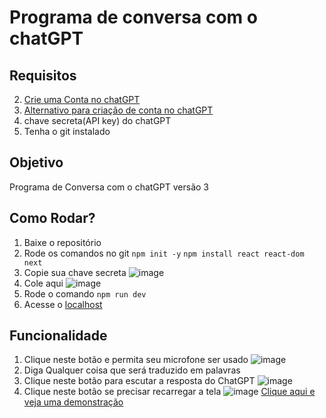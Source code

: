 # Programa de conversa com o chatGPT

## Requisitos

2. [Crie uma Conta no chatGPT](https://openai.com/)
3. [Alternativo para criação de conta no chatGPT](https://platform.openai.com/)
4. chave secreta(API key) do chatGPT
5. Tenha o git instalado

## Objetivo

  Programa de Conversa com o chatGPT versão 3
  
## Como Rodar?

1. Baixe o repositório
2. Rode os comandos no git `npm init -y` `npm install react react-dom next`
3. Copie sua chave secreta
![image](https://user-images.githubusercontent.com/92820414/232230635-209a6f86-bf01-42e9-8f4b-a501a7a80fe5.png)
4. Cole aqui ![image](https://user-images.githubusercontent.com/92820414/232230704-cdbbcafb-c650-4b12-b9c2-db106e9dc458.png)
5. Rode o comando `npm run dev`
6. Acesse o [localhost](http://localhost:3000/)

## Funcionalidade

1. Clique neste botão e permita seu microfone ser usado ![image](https://user-images.githubusercontent.com/92820414/232230871-6452c47f-4ce4-495d-9de7-39356f2c4d84.png)
2. Diga Qualquer coisa que será traduzido em palavras
3. Clique neste botão para escutar a resposta do ChatGPT ![image](https://user-images.githubusercontent.com/92820414/232230965-1046f445-5cdc-49cd-b9e7-81c1fdfc91b3.png)
4. Clique neste botão se precisar recarregar a tela ![image](https://user-images.githubusercontent.com/92820414/232230986-2df5cb01-a82c-4cbf-87b6-54646403c7fb.png)
[Clique aqui e veja uma demonstração]()
